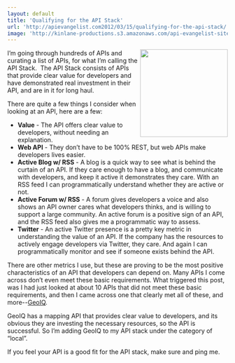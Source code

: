 ```yaml
---
layout: default
title: 'Qualifying for the API Stack'
url: 'http://apievangelist.com2012/03/15/qualifying-for-the-api-stack/'
image: 'http://kinlane-productions.s3.amazonaws.com/api-evangelist-site/blog/geoiq-logo.jpg'
---
```



<p>
     <a href="http://www.geoiq.com/"><img src="http://kinlane-productions.s3.amazonaws.com/api-evangelist/geoiq/geoiq-logo.jpg"  width="200" align="right" /></a>
</p>
<p>
     I’m going through hundreds of APIs and curating a list of APIs, for what I’m calling the API Stack.  The API Stack consists of APIs that provide clear value for developers and have demonstrated real investment in their API, and are in it for long haul.
</p>
<p>
     There are quite a few things I consider when looking at an API, here are a few:
</p>
<ul >
     <li>
          <strong>Value</strong> - The API offers clear value to developers, without needing an explanation.
     </li>
     <li>
          <strong>Web API</strong> - They don’t have to be 100% REST, but web APIs make developers lives easier.
     </li>
     <li>
          <strong>Active Blog w/ RSS</strong> - A blog is a quick way to see what is behind the curtain of an API. If they care enough to have a blog, and communicate with developers, and keep it active it demonstrates they care. With an RSS feed I can programmatically understand whether they are active or not.
     </li>
     <li>
          <strong>Active Forum w/ RSS</strong> - A forum gives developers a voice and also shows an API owner cares what developers thinks, and is willing to support a large community. An active forum is a positive sign of an API, and the RSS feed also gives me a programmatic way to assess.
     </li>
     <li>
          <strong>Twitter</strong> - An active Twitter presence is a pretty key metric in understanding the value of an API. If the company has the resources to actively engage developers via Twitter, they care. And again I can programmatically monitor and see if someone exists behind the API.
     </li>
</ul>
<p>
     There are other metrics I use, but these are proving to be the most positive characteristics of an API that developers can depend on. Many APIs I come across don’t even meet these basic requirements. What triggered this post, was I had just looked at about 10 APIs that did not meet these basic requirements, and then I came across one that clearly met all of these, and more--<a href="http://www.geoiq.com/">GeoIQ</a>.
</p>
<p>
     GeoIQ has a mapping API that provides clear value to developers, and its obvious they are investing the necessary resources, so the API is successful. So I’m adding GeoIQ to my API stack under the category of “local”.
</p>
<p>
     If you feel your API is a good fit for the API stack, make sure and ping me.
</p>
